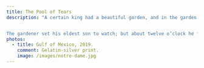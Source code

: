 ```yaml
---
title: The Pool of Tears
description: "A certain king had a beautiful garden, and in the garden stood a tree which bore golden apples. These apples were always counted, and about the time when they began to grow ripe it was found that every night one of them was gone. The king became very angry at this, and ordered the gardener to keep watch all night under the tree. 


The gardener set his eldest son to watch; but about twelve o’clock he fell asleep, and in the morning another of the apples was missing. Then the second son was ordered to watch; and at midnight he too fell asleep, and in the morning another apple was gone. Then the third son offered to keep watch; but the gardener at first would not let him, for fear some harm should come to him: however, at last he consented, and the young man laid himself under the tree to watch."
photos:
  - title: Gulf of Mexico, 2019.
    comment: Gelatin-silver print.
    image: /images/notre-dame.jpg
---
```

